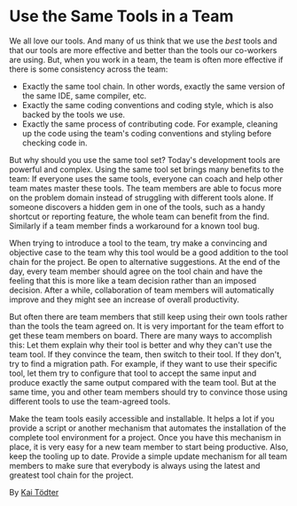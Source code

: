 # Use the Same Tools in a Team

We all love our tools. And many of us think that we use the _best_ tools and that our tools are more effective and better than the tools our co-workers are using. But, when you work in a team, the team is often more effective if there is some consistency across the team:

* Exactly the same tool chain. In other words, exactly the same version of the same IDE, same compiler, etc.
* Exactly the same coding conventions and coding style, which is also backed by the tools we use.
* Exactly the same process of contributing code. For example, cleaning up the code using the team's coding conventions and styling before checking code in.

But why should you use the same tool set? Today's development tools are powerful and complex. Using the same tool set brings many benefits to the team: If everyone uses the same tools, everyone can coach and help other team mates master these tools. The team members are able to focus more on the problem domain instead of struggling with different tools alone. If someone discovers a hidden gem in one of the tools, such as a handy shortcut or reporting feature, the whole team can benefit from the find. Similarly if a team member finds a workaround for a known tool bug.

When trying to introduce a tool to the team, try make a convincing and objective case to the team why this tool would be a good addition to the tool chain for the project. Be open to alternative suggestions. At the end of the day, every team member should agree on the tool chain and have the feeling that this is more like a team decision rather than an imposed decision. After a while, collaboration of team members will automatically improve and they might see an increase of overall productivity.

But often there are team members that still keep using their own tools rather than the tools the team agreed on. It is very important for the team effort to get these team members on board. There are many ways to accomplish this: Let them explain why their tool is better and why they can't use the team tool. If they convince the team, then switch to their tool. If they don't, try to find a migration path. For example, if they want to use their specific tool, let them try to configure that tool to accept the same input and produce exactly the same output compared with the team tool. But at the same time, you and other team members should try to convince those using different tools to use the team-agreed tools.

Make the team tools easily accessible and installable. It helps a lot if you provide a script or another mechanism that automates the installation of the complete tool environment for a project. Once you have this mechanism in place, it is very easy for a new team member to start being productive. Also, keep the tooling up to date. Provide a simple update mechanism for all team members to make sure that everybody is always using the latest and greatest tool chain for the project.

By [Kai Tödter](http://programmer.97things.oreilly.com/wiki/index.php/Kai_T%C3%B6dter)
